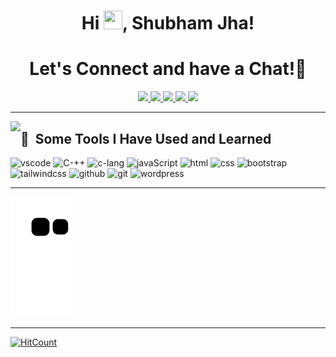<h1 align="center"> Hi <img src="https://github.com/TheDudeThatCode/TheDudeThatCode/blob/master/Assets/wave.gif" height="30px" transform = 'translateY("40px")' width="30px" >, Shubham Jha! </h1>

<h1 align="center">
  Let's Connect and have a Chat!💬
</h1>

<p align="center">
<a href="#">
  <img height="50" src="https://user-images.githubusercontent.com/46517096/166972883-f5f1d88c-0246-4374-88ac-ded0f2cf0699.png"/>
</a>
<a href="https://www.linkedin.com/in/07jhashubham/">
  <img height="50" src="https://user-images.githubusercontent.com/46517096/166973395-19676cd8-f8ec-4abf-83ff-da8243505b82.png"/>
</a>
<a href="https://dev.to/07jhashubham">
  <img height="50" src="https://user-images.githubusercontent.com/46517096/166974096-7aeecad4-483e-4c85-983f-f4b37b3f794e.png"/>
</a>
<a href="https://twitter.com/07jhashubham">
  <img height="50" src="https://user-images.githubusercontent.com/46517096/166974271-91dfa250-d70b-4cb9-8707-f1bda1b708c3.png"/>
</a>
<a href="https://www.instagram.com/07jhashubham/">
  <img height="50" src="https://user-images.githubusercontent.com/46517096/166974368-9798f39f-1f46-499c-b14e-81f0a3f83a06.png"/>
</a>
</p>

---

<p >
  <img src= "https://github-readme-stats.vercel.app/api?username=07jhashubham&show_icons=true&theme=highcontrast" align="left">
<!--   <p align="right" margin-top="10px"> -->
<!--   <img src= "https://github-readme-stats.vercel.app/api/top-langs/?username=07jhashubham&langs_count=3" style="margin-right: '30px'" > -->
<!--    </p> -->
 </p>
 <h2> 🚀 &nbsp;Some Tools I Have Used and Learned</h2>
 <p align="left">
 <img src="https://cdn.jsdelivr.net/gh/devicons/devicon/icons/vscode/vscode-original.svg" alt="vscode" width="45" height="45" />
 <img src="https://cdn.jsdelivr.net/gh/devicons/devicon/icons/cplusplus/cplusplus-original.svg" alt="C-++"  width="45" height="45" />
 <img src="https://cdn.jsdelivr.net/gh/devicons/devicon/icons/c/c-original.svg" alt="c-lang"  width="45" height="45" />
 <img src="https://cdn.jsdelivr.net/gh/devicons/devicon/icons/javascript/javascript-original.svg" alt="javaScript"  width="45" height="45" />
 <img src="https://cdn.jsdelivr.net/gh/devicons/devicon/icons/html5/html5-original.svg" alt="html"  width="45" height="45" />
 <img src="https://cdn.jsdelivr.net/gh/devicons/devicon/icons/css3/css3-original.svg" alt="css"  width="45" height="45" />
 <img src="https://cdn.jsdelivr.net/gh/devicons/devicon/icons/bootstrap/bootstrap-original.svg" alt="bootstrap"  width="45" height="45" />
 <img src="https://cdn.jsdelivr.net/gh/devicons/devicon/icons/tailwindcss/tailwindcss-plain.svg" alt="tailwindcss"  width="45" height="45" />
 <img src="https://cdn.jsdelivr.net/gh/devicons/devicon/icons/github/github-original.svg" alt="github"  width="45" height="45" />
 <img src="https://cdn.jsdelivr.net/gh/devicons/devicon/icons/git/git-original.svg" alt="git"  width="45" height="45" />
 <img src="https://cdn.jsdelivr.net/gh/devicons/devicon/icons/wordpress/wordpress-plain.svg" alt="wordpress"  width="45" height="45" />
 </p>
 
 ---

 ![Snake animation](https://github.com/07jhashubham/07jhashubham/blob/output/github-contribution-grid-snake.svg)
 
 ---
 

[![HitCount](https://hits.dwyl.com/07jhashubham/07jhashubham.svg?style=flat-square)](http://hits.dwyl.com/07jhashubham/07jhashubham)


 








 
          
 
            
 




 
 
 


<div 

